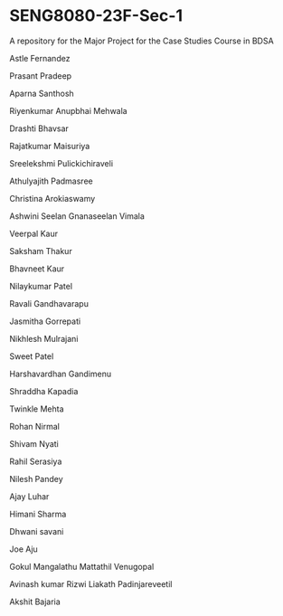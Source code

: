 # SENG8080-23F-Sec-1
A repository for the Major Project for the Case Studies Course in BDSA

Astle Fernandez

Prasant Pradeep

Aparna Santhosh

Riyenkumar Anupbhai Mehwala

Drashti Bhavsar

Rajatkumar Maisuriya

Sreelekshmi Pulickichiraveli

Athulyajith Padmasree

Christina Arokiaswamy

Ashwini Seelan Gnanaseelan Vimala

Veerpal Kaur

Saksham Thakur

Bhavneet Kaur

Nilaykumar Patel

Ravali Gandhavarapu

Jasmitha Gorrepati

Nikhlesh Mulrajani

Sweet Patel

Harshavardhan Gandimenu

Shraddha Kapadia

Twinkle Mehta

Rohan Nirmal

Shivam Nyati


Rahil Serasiya

Nilesh Pandey


Ajay Luhar

Himani Sharma

Dhwani savani

Joe Aju

Gokul Mangalathu Mattathil Venugopal

Avinash kumar
Rizwi Liakath Padinjareveetil

Akshit Bajaria
